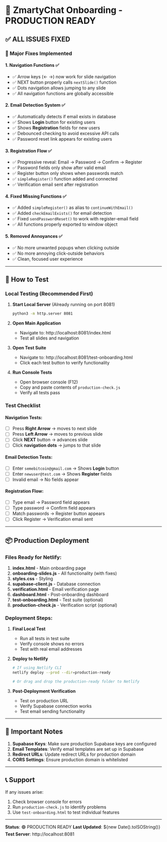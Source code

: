 # 🎉 ZmartyChat Onboarding - PRODUCTION READY

## ✅ ALL ISSUES FIXED

### 🔧 Major Fixes Implemented

#### 1. **Navigation Functions** ✅
- ✅ Arrow keys (← →) now work for slide navigation
- ✅ NEXT button properly calls `nextSlide()` function
- ✅ Dots navigation allows jumping to any slide
- ✅ All navigation functions are globally accessible

#### 2. **Email Detection System** ✅
- ✅ Automatically detects if email exists in database
- ✅ Shows **Login** button for existing users
- ✅ Shows **Registration** fields for new users
- ✅ Debounced checking to avoid excessive API calls
- ✅ Password reset link appears for existing users

#### 3. **Registration Flow** ✅
- ✅ Progressive reveal: Email → Password → Confirm → Register
- ✅ Password fields only show after valid email
- ✅ Register button only shows when passwords match
- ✅ `simpleRegister()` function added and connected
- ✅ Verification email sent after registration

#### 4. **Fixed Missing Functions** ✅
- ✅ Added `simpleRegister()` as alias to `continueWithEmail()`
- ✅ Added `checkEmailExists()` for email detection
- ✅ Fixed `sendPasswordReset()` to work with register-email field
- ✅ All functions properly exported to window object

#### 5. **Removed Annoyances** ✅
- ✅ No more unwanted popups when clicking outside
- ✅ No more annoying click-outside behaviors
- ✅ Clean, focused user experience

---

## 🧪 How to Test

### Local Testing (Recommended First)

1. **Start Local Server** (Already running on port 8081)
   ```bash
   python3 -m http.server 8081
   ```

2. **Open Main Application**
   - Navigate to: http://localhost:8081/index.html
   - Test all slides and navigation

3. **Open Test Suite**
   - Navigate to: http://localhost:8081/test-onboarding.html
   - Click each test button to verify functionality

4. **Run Console Tests**
   - Open browser console (F12)
   - Copy and paste contents of `production-check.js`
   - Verify all tests pass

### Test Checklist

#### Navigation Tests:
- [ ] Press **Right Arrow** → moves to next slide
- [ ] Press **Left Arrow** → moves to previous slide
- [ ] Click **NEXT** button → advances slide
- [ ] Click **navigation dots** → jumps to that slide

#### Email Detection Tests:
- [ ] Enter `semebitcoin@gmail.com` → Shows **Login** button
- [ ] Enter `newuser@test.com` → Shows **Register** fields
- [ ] Invalid email → No fields appear

#### Registration Flow:
- [ ] Type email → Password field appears
- [ ] Type password → Confirm field appears
- [ ] Match passwords → Register button appears
- [ ] Click Register → Verification email sent

---

## 📦 Production Deployment

### Files Ready for Netlify:

1. **index.html** - Main onboarding page
2. **onboarding-slides.js** - All functionality (with fixes)
3. **styles.css** - Styling
4. **supabase-client.js** - Database connection
5. **verification.html** - Email verification page
6. **dashboard.html** - Post-onboarding dashboard
7. **test-onboarding.html** - Test suite (optional)
8. **production-check.js** - Verification script (optional)

### Deployment Steps:

1. **Final Local Test**
   - Run all tests in test suite
   - Verify console shows no errors
   - Test with real email addresses

2. **Deploy to Netlify**
   ```bash
   # If using Netlify CLI
   netlify deploy --prod --dir=production-ready

   # Or drag and drop the production-ready folder to Netlify
   ```

3. **Post-Deployment Verification**
   - Test on production URL
   - Verify Supabase connection works
   - Test email sending functionality

---

## 🚨 Important Notes

1. **Supabase Keys**: Make sure production Supabase keys are configured
2. **Email Templates**: Verify email templates are set up in Supabase
3. **Redirect URLs**: Update redirect URLs for production domain
4. **CORS Settings**: Ensure production domain is whitelisted

---

## 📞 Support

If any issues arise:
1. Check browser console for errors
2. Run `production-check.js` to identify problems
3. Use `test-onboarding.html` to test individual features

---

**Status**: 🟢 PRODUCTION READY
**Last Updated**: ${new Date().toISOString()}
**Test Server**: http://localhost:8081
